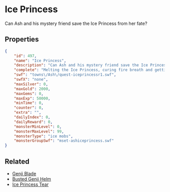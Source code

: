 # Ice Princess

Can Ash and his mystery friend save the Ice Princess from her fate?

## Properties

```json
{
    "id": 497,
    "name": "Ice Princess",
    "description": "Can Ash and his mystery friend save the Ice Princess from her fate?",
    "complete": "Melting the Ice Princess, curing fire breath and getting amnesia. It's all in a days work for an aspiring knight.",
    "swf": "towns\/Ash\/quest-iceprincessr1.swf",
    "swfX": "none",
    "maxSilver": 0,
    "maxGold": 2000,
    "maxGems": 0,
    "maxExp": 50000,
    "minTime": 0,
    "counter": 0,
    "extra": "",
    "dailyIndex": 0,
    "dailyReward": 0,
    "monsterMinLevel": 0,
    "monsterMaxLevel": 99,
    "monsterType": "ice mobs",
    "monsterGroupSwf": "mset-ashiceprincess.swf"
}
```

## Related

- [Genji Blade](../items/3009-genji-blade.md)
- [Busted Genji Helm](../items/3010-busted-genji-helm.md)
- [Ice Princess Tear](../items/3011-ice-princess-tear.md)

